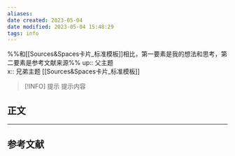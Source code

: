 ```yaml
---
aliases: 
date created: 2023-05-04
date modified: 2023-05-04 15:48:29
tags: info
---
```

%%和[[Sources&Spaces卡片_标准模板]]相比，第一要素是我的想法和思考，第二要素是参考文献来源%%
up:: 父主题  
x:: 兄弟主题 [[Sources&Spaces卡片_标准模板]] 

> [!INFO] 提示
>  提示内容

## 正文

---

## 参考文献
